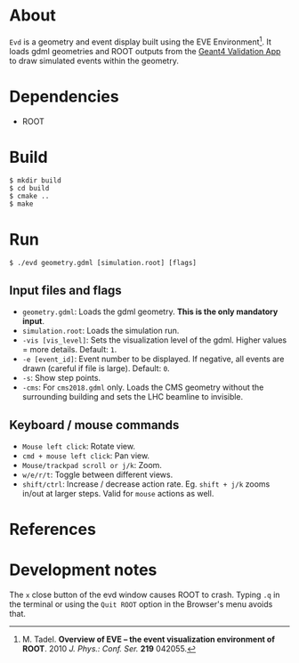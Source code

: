 # About
`Evd` is a geometry and event display built using the EVE Environment[^1]. It
loads gdml geometries and ROOT outputs from the [Geant4 Validation
App](https://github.com/celeritas-project/benchmarks) to draw simulated events
within the geometry.


# Dependencies
- ROOT


# Build
```shell
$ mkdir build
$ cd build
$ cmake ..
$ make
```


# Run
```shell
$ ./evd geometry.gdml [simulation.root] [flags]
```

## Input files and flags
- `geometry.gdml`: Loads the gdml geometry. **This is the only mandatory
  input**.  
- `simulation.root`: Loads the simulation run.  
- `-vis [vis_level]`: Sets the visualization level of the gdml. Higher values =
  more details. Default: `1`.  
- `-e [event_id]`: Event number to be displayed. If negative, all events are
  drawn (careful if file is large). Default: `0`.  
- `-s`: Show step points.  
- `-cms`: For `cms2018.gdml` only. Loads the CMS geometry without the
  surrounding building and sets the LHC beamline to invisible.


## Keyboard / mouse commands
- `Mouse left click`: Rotate view.  
- `cmd + mouse left click`: Pan view.  
- `Mouse/trackpad scroll or j/k`: Zoom.  
- `w/e/r/t`: Toggle between different views.  
- `shift/ctrl`: Increase / decrease action rate. Eg. `shift + j/k` zooms in/out
  at larger steps. Valid for `mouse` actions as well.


# References
[^1]: M. Tadel. **Overview of EVE – the event visualization environment of
ROOT**. 2010 *J. Phys.: Conf. Ser.* **219** 042055.


# Development notes
The `x` close button of the evd window causes ROOT to crash. Typing `.q` in the
terminal or using the `Quit ROOT` option in the Browser's menu avoids that.
